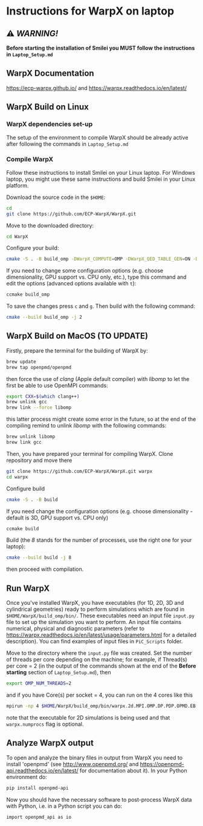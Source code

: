 # Instructions for WarpX on laptop

## :warning: *WARNING!*
  
**Before starting the installation of Smilei you MUST follow the instructions in `Laptop_Setup.md`**

## WarpX Documentation
https://ecp-warpx.github.io/  and https://warpx.readthedocs.io/en/latest/

## WarpX Build on Linux

### WarpX dependencies set-up
The setup of the environment to compile WarpX should be already active after following the commands in `Laptop_Setup.md`

### Compile WarpX
Follow these instructions to install Smilei on your Linux laptop. For Windows laptop, you might use these same instructions and build Smilei in your Linux platform.

Download the source code in the `$HOME`:
```bash
cd 
git clone https://github.com/ECP-WarpX/WarpX.git
```
Move to the downloaded directory:
```bash
cd WarpX
```
Configure your build:
```bash
cmake -S . -B build_omp -DWarpX_COMPUTE=OMP -DWarpX_QED_TABLE_GEN=ON -DWarpX_DIMS="1;2;RZ;3"
```
If you need to change some configuration options (e.g. choose dimensionality, GPU support vs. CPU only, etc.), type this command and edit the options (advanced options available with `t`):
```bash
ccmake build_omp
```
To save the changes press `c` and `g`. Then build with the following command:
```bash
cmake --build build_omp -j 2
```

## WarpX Build on MacOS (TO UPDATE)

Firstly, prepare the terminal for the building of WarpX by:
```bash
brew update
brew tap openpmd/openpmd
```
then force the use of *clang* (Apple default compiler) with *libomp* to let the first be able to use OpenMPI commands:
```bash
export CXX=$(which clang++)
brew unlink gcc
brew link --force libomp
```
this latter process might create some error in the future, so at the end of the compiling remind to unlink *libomp* with the following commands:
```bash
brew unlink libomp
brew link gcc
```
Then, you have prepared your terminal for compiling WarpX. Clone repository and move there 
```bash
git clone https://github.com/ECP-WarpX/WarpX.git warpx
cd warpx
```
Configure build 
```bash
cmake -S . -B build
```
If you need change the configuration options (e.g. choose dimensionality - default is 3D, GPU support vs. CPU only)
```bash
ccmake build
```
Build (the *8* stands for the number of processes, use the right one for your laptop):
```bash
cmake --build build -j 8
```
then proceed with compilation.

## Run WarpX
Once you've installed WarpX, you have executables (for 1D, 2D, 3D and cylindrical geometries) ready to perform simulations which are found in `$HOME/WarpX/build_omp/bin/`. These executables need an input file `input.py` file to set up the simulation you want to perform. An input file contains numerical, physical and diagnostic parameters (refer to https://warpx.readthedocs.io/en/latest/usage/parameters.html for a detailed description). You can find examples of input files in `PiC_Scripts` folder.

Move to the directory where the `input.py` file was created. Set the number of threads per core depending on the machine; for example, if Thread(s) per core = 2 (in the output of the commands shown at the end of the **Before starting** section of `Laptop_Setup.md`), then
```bash
export OMP_NUM_THREADS=2
```

and if you have Core(s) per socket = 4, you can run on the 4 cores like this 
```bash
mpirun -np 4 $HOME/WarpX/build_omp/bin/warpx.2d.MPI.OMP.DP.PDP.OPMD.EB.QED.GENQEDTABLES input.txt warpx.numprocs = 1 4
```
note that the executable for 2D simulations is being used and that `warpx.numprocs` flag is optional.

## Analyze WarpX output
To open and analyze the binary files in output from WarpX you need to install 'openpmd' (see http://www.openpmd.org/ and https://openpmd-api.readthedocs.io/en/latest/ for documentation about it). In your Python environment do:
```bash
pip install openpmd-api
```
Now you should have the necessary software to post-process WarpX data with Python, i.e. in a Python script you can do:
```bash
import openpmd_api as io
```
